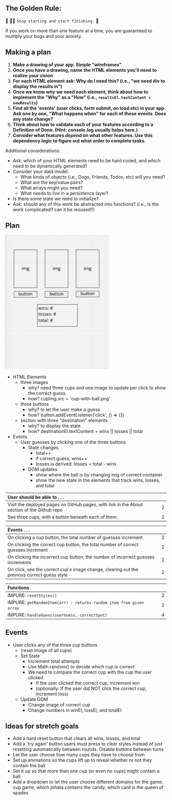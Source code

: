 ## The Golden Rule: 

🦸 🦸‍♂️ `Stop starting and start finishing.` 🏁

If you work on more than one feature at a time, you are guaranteed to multiply your bugs and your anxiety.

## Making a plan

1) **Make a drawing of your app. Simple "wireframes"**
1) **Once you have a drawing, name the HTML elements you'll need to realize your vision**
1) **For each HTML element ask: Why do I need this? (i.e., "we need div to display the results in")** 
1) **Once we know _why_ we need each element, think about how to implement the "Why" as a "How" (i.e., `resultsEl.textContent = newResults`)**
1) **Find all the 'events' (user clicks, form submit, on load etc) in your app. Ask one by one, "What happens when" for each of these events. Does any state change?**
1) **Think about how to validate each of your features according to a Definition of Done. (Hint: console.log usually helps here.)**
1) **Consider what features _depend_ on what other features. Use this dependency logic to figure out what order to complete tasks.**

Additional considerations:
- Ask: which of your HTML elements need to be hard coded, and which need to be dynamically generated?
- Consider your data model. 
  - What kinds of objects (i.e., Dogs, Friends, Todos, etc) will you need? 
  - What are the key/value pairs? 
  - What arrays might you need? 
  - What needs to live in a persistence layer?
- Is there some state we need to initialize?
- Ask: should any of this work be abstracted into functions? (i.e., is the work complicated? can it be resused?)

## Plan
![wireframes of app](assets/wireframes.png)

- HTML Elements
  - three images
    - why? need three cups and one image to update per click to show the correct guess
    - how? cupImg.src = 'cup-with-ball.png'
  - three buttons
    - why? to let the user make a guess
    - how? button.addEventListener('click', () => {})
  - section with three "destination" elements
    - why? to display the state
    - how? destinationEl.textContent = wins || losses || total
- Events
  - User guesses by clicking one of the three buttons
    - State changes
      - total++
      - if correct guess, wins++
      - losses is derived: losses = total - wins
    - DOM updates
      - show where the ball is by changing img of correct container
      - show the new state in the elements that track wins, losses, and total


| User should be able to . . .                                                         |             |
| :----------------------------------------------------------------------------------- | ----------: |
| Visit the deployed pages on GitHub pages, with link in the About section of the Github repo|        2 |
| See three cups, with a button beneath each of them.                               |        2 |

| Events . . .                                                         |             |
| :----------------------------------------------------------------------------------- | ----------: |
| On clicking a cup button, the total number of guesses increment                         |        2 |
| On clicking the correct cup button, the total number of correct guesses increment                       |        2 |
| On clicking the incorrect cup button, the number of incorrect guesses increments                       |        2 |
| On click, see the correct cup's image change, clearing out the previous correct guess style|2|

| Functions                                                              |             |
| :----------------------------------------------------------------------------------- | ----------: |
| IMPURE: `resetStyles()` | 2 |
| IMPURE: `getRandomItem(arr) : returns random item from given array` | 2 |
| IMPURE: `handleGuess(userGuess, correctSpot)` | 4 |
  

## Events
- User clicks any of the three cup buttons
  - (reset image of all cups)
  - Set State
    - Increment total attempts
    - Use Math.random() to decide which cup is correct
    - We need to compare the correct cup with the cup the user clicked
      - If the user clicked the correct cup, increment win
      - (optionally: If the user did NOT click the correct cup, increment loss)
  - Update DOM
    - Change image of correct cup
    - Change numbers in winEl, lossEl, and totalEl

## Ideas for stretch goals
- Add a hard reset button that clears all wins, losses, and total
- Add a 'try again' button users must press to clear styles instead of just resetting automatically between rounds. Disable buttons between turns
- Let the user choose how many cups they have to choose from
- Set up animations so the cups lift up to reveal whether or not they contain the ball
- Set it up so that more than one cup (or even no cups) might contain a ball
- Add a dropdown to let the user choose different domains for the game: cup game, which piñata contains the candy, which card is the queen of spades